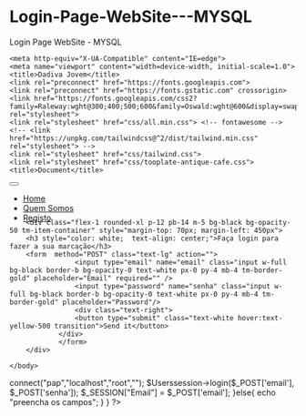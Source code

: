 # Login-Page-WebSite---MYSQL
Login Page WebSite - MYSQL


<!DOCTYPE html>
<html lang="en">
<head>

    <meta http-equiv="X-UA-Compatible" content="IE=edge">
    <meta name="viewport" content="width=device-width, initial-scale=1.0">
    <title>Dadiva Jovem</title>
    <link rel="preconnect" href="https://fonts.googleapis.com">
    <link rel="preconnect" href="https://fonts.gstatic.com" crossorigin>
    <link href="https://fonts.googleapis.com/css2?family=Raleway:wght@300;400;500;600&family=Oswald:wght@600&display=swap" rel="stylesheet">
    <link rel="stylesheet" href="css/all.min.css"> <!-- fontawesome -->
    <!-- <link href="https://unpkg.com/tailwindcss@^2/dist/tailwind.min.css" rel="stylesheet"> -->
    <link rel="stylesheet" href="css/tailwind.css">
    <link rel="stylesheet" href="css/tooplate-antique-cafe.css">
    <title>Document</title>
</head>
<body style="background-image: url('antique-cafe-bg-01.jpg'); background-size: cover">
    
   <div style="height: 50px">
        <div id="intro" class="parallax-window" data-parallax="scroll" >
            <nav id="tm-nav" class="fixed w-full">
                <div class="tm-container mx-auto px-2 md:py-6 text-right">
                    <button class="md:hidden py-2 px-2" id="menu-toggle"><i class="fas fa-2x fa-bars tm-text-gold"></i></button>
                    <ul class="mb-3 md:mb-0 text-2xl font-normal flex justify-end flex-col md:flex-row">
                        <li class="inline-block mb-4 mx-4"><a href="index.html" class="tm-text-gold py-1 md:py-3 px-4">Home</a></li>
                        <li class="inline-block mb-4 mx-4"><a href="index.html#about" class="tm-text-gold py-1 md:py-3 px-4">Quem Somos</a></li>
                        <li class="inline-block mb-4 mx-4"><a href="registo.php" class="tm-text-gold py-1 md:py-3 px-4">Registo</a></li>
                    </ul>
                </div>            
            </nav>
        </div>
    </div>

        <div class="flex-1 rounded-xl p-12 pb-14 m-5 bg-black bg-opacity-50 tm-item-container" style="margin-top: 70px; margin-left: 450px">
        <h3 style="color: white;  text-align: center;">Faça login para fazer a sua marcação</h3>   
        <form  method="POST" class="text-lg" action="">
                    <input type="email" name="email" class="input w-full bg-black border-b bg-opacity-0 text-white px-0 py-4 mb-4 tm-border-gold" placeholder="Email" required="" />
                    <input type="password" name="senha" class="input w-full bg-black border-b bg-opacity-0 text-white px-0 py-4 mb-4 tm-border-gold" placeholder="Password"/>
                    <div class="text-right">
                    <button type="submit" class="text-white hover:text-yellow-500 transition">Send it</button>
                </div>                        
                </form>
        </div>

    </body>
</html>

<?php

	require_once 'user.php';
	$Userssession=new Session;
	if (isset($_POST['email']))
	{
		if(!empty($_POST['email']) && !empty($_POST['senha'])){
	
		$Userssession->connect("pap","localhost","root","");
		$Userssession->login($_POST['email'], $_POST['senha']); 
        $_SESSION["Email"] = $_POST['email']; 

		}else{

		echo "preencha os campos";

		}
		
	}
	

?>
